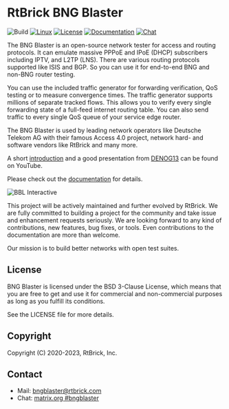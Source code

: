 # RtBrick BNG Blaster

![Build](https://github.com/rtbrick/bngblaster/workflows/Build/badge.svg?branch=main)
[![Linux](https://img.shields.io/badge/OS-linux-lightgrey)](https://rtbrick.github.io/bngblaster/install)
[![License](https://img.shields.io/badge/License-BSD-lightgrey)](https://github.com/rtbrick/bngblaster/blob/main/LICENSE)
[![Documentation](https://img.shields.io/badge/Documentation-lightgrey)](https://rtbrick.github.io/bngblaster)
[![Chat](https://img.shields.io/badge/Documentation-lightgrey)](https://matrix.to/#/#bngblaster:matrix.org)

The BNG Blaster is an open-source network tester 
for access and routing protocols. It can emulate massive 
PPPoE and IPoE (DHCP) subscribers including IPTV, and L2TP (LNS). 
There are various routing protocols supported like ISIS and BGP. 
So you can use it for end-to-end BNG and non-BNG router testing.

You can use the included traffic generator for forwarding verification,
QoS testing or to measure convergence times. The traffic generator supports 
millions of separate tracked flows. This allows you to verify every single 
forwarding state of a full-feed internet routing table. You can also send 
traffic to every single QoS queue of your service edge router.

The BNG Blaster is used by leading network operators like Deutsche Telekom AG
with their famous Access 4.0 project, network hard- and software vendors like
RtBrick and many more.

A short [introduction](https://youtu.be/EHJ70p0_Sw0 "BNG Blaster") and a good presentation 
from [DENOG13](https://youtu.be/LVg6rlVEfNU "DENOG13") can be found on YouTube. 

Please check out the [documentation](https://rtbrick.github.io/bngblaster/) for details.

![BBL Interactive](docsrc/sources/images/bbl_interactive.png "BNG Blaster (Interactive Mode)")

This project will be actively maintained and further evolved by RtBrick. We are fully committed to 
building a project for the community and take issue and enhancement requests seriously. We are 
looking forward to any kind of contributions, new features, bug fixes, or tools. Even contributions 
to the documentation are more than welcome.

Our mission is to build better networks with open test suites.

## License

BNG Blaster is licensed under the BSD 3-Clause License, which means that you are free to get and use it for
commercial and non-commercial purposes as long as you fulfill its conditions.

See the LICENSE file for more details.

## Copyright

Copyright (C) 2020-2023, RtBrick, Inc.

## Contact

* Mail: bngblaster@rtbrick.com
* Chat: [matrix.org #bngblaster](https://matrix.to/#/#bngblaster:matrix.org)
